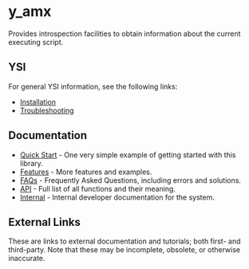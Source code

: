 # y_amx

Provides introspection facilities to obtain information about the current executing script.

## YSI

For general YSI information, see the following links:

* [Installation](../installation.md)
* [Troubleshooting](../troubleshooting.md)

## Documentation

* [Quick Start](y_amx/quick-start.md) - One very simple example of getting started with this library.
* [Features](y_amx/features.md) - More features and examples.
* [FAQs](y_amx/faqs.md) - Frequently Asked Questions, including errors and solutions.
* [API](y_amx/api.md) - Full list of all functions and their meaning.
* [Internal](y_amx/internal.md) - Internal developer documentation for the system.

## External Links

These are links to external documentation and tutorials; both first- and third-party.  Note that these may be incomplete, obsolete, or otherwise inaccurate.

